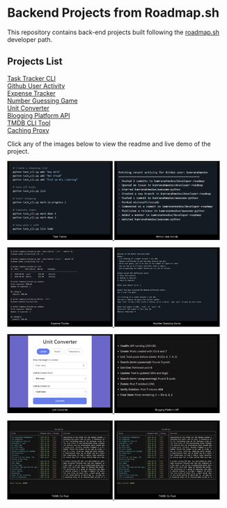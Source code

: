 # Backend Projects from Roadmap.sh

This repository contains back-end projects built following the [roadmap.sh](https://roadmap.sh/) developer path.

## Projects List

[Task Tracker CLI](https://roadmap.sh/projects/task-tracker)\
[Github User Activity](https://roadmap.sh/projects/github-user-activity)\
[Expense Tracker](https://roadmap.sh/projects/expense-tracker)\
[Number Guessing Game](https://roadmap.sh/projects/number-guessing-game)\
[Unit Converter](https://roadmap.sh/projects/unit-converter)\
[Blogging Platform API](https://roadmap.sh/projects/blogging-platform-api)\
[TMDB CLI Tool](https://roadmap.sh/projects/tmdb-cli)\
[Caching Proxy](https://roadmap.sh/projects/caching-server)

Click any of the images below to view the readme and live demo of the project.

<p align="left">
  <a href='https://github.com/Ansuman-rath/Backend_Roadmap_Project/tree/main/Backend/Task%20Tracker'>
    <img width="48%" src="Assets/Screenshot(19).png" alt="Task Tracker" />
  </a>
  <a href='https://github.com/Ansuman-rath/Backend_Roadmap_Project/tree/main/Backend/Github%20User%20Activity'>
    <img width="48%" src="Assets/Screenshot(20).png" alt="Github User Activity" />
  </a>
</p>

<p align="left">
  <a href='https://github.com/Ansuman-rath/Backend_Roadmap_Project/tree/main/Backend/Expense%20Tracker'>
    <img width="48%" src="Assets/Screenshot(21).png" alt="Expense Tracker" />
  </a>
  <a href='https://github.com/Ansuman-rath/Backend_Roadmap_Project/tree/main/Backend/Number%20Guessing%20Game'>
    <img width="48%" src="Assets/Screenshot(22).png" alt="Number Guessing Game" />
  </a>
  
</p>

<p align="left">
  <a href='https://github.com/Ansuman-rath/Backend_Roadmap_Project/tree/main/Backend/Unit%20Converter'>
    <img width="48%" src="Assets/Screenshot(23).png" alt="Unit Converter" />
  </a>
  <a href='https://github.com/Ansuman-rath/Backend_Roadmap_Project/tree/main/Backend/Blogging%20Platform%20API'>
    <img width="48%" src="Assets/Screenshot(24).png" alt="Blogging Platform API" />
  </a>
 
</p>

<p align="left">
  <a href='https://github.com/Ansuman-rath/Backend_Roadmap_Project/tree/main/Backend/TMDB%20CLI%20Tool'>
    <img width="48%" src="Assets/Screenshot(26).png" alt="TMDB CLI Tool" />
  </a>
  <a href='https://github.com/Ansuman-rath/Backend_Roadmap_Project/tree/main/Backend/Caching%20Proxy'>
    <img width="48%" src="Assets/Screenshot(25).png" alt="Caching Proxy" />
  </a>
 
</p>





